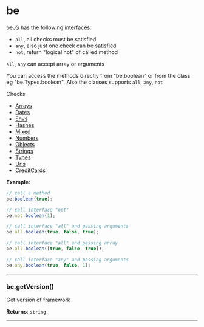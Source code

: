 # be

beJS has the following interfaces:- `all`, all checks must be satisfied- `any`, also just one check can be satisfied- `not`, return "logical not" of called method`all`, `any` can accept array or argumentsYou can access the methods directly from "be.boolean" or from the class eg "be.Types.boolean".Also the classes supports `all`, `any`, `not`Checks- [Arrays](arrays.md)- [Dates](dates.md)- [Envs](envs.md)- [Hashes](hashes.md)- [Mixed](mixed.md)- [Numbers](numbers.md)- [Objects](objects.md)- [Strings](strings.md)- [Types](types.md)- [Urls](urls.md)- [CreditCards](creditCards.md)



**Example:**
```js
// call a methodbe.boolean(true);// call interface "not"be.not.boolean(1);// call interface "all" and passing argumentsbe.all.boolean(true, false, true);// call interface "all" and passing arraybe.all.boolean([true, false, true]);// call interface "any" and passing argumentsbe.any.boolean(true, false, 1);
```

* * *

### be.getVersion() 

Get version of framework

**Returns**: `string`



* * *










